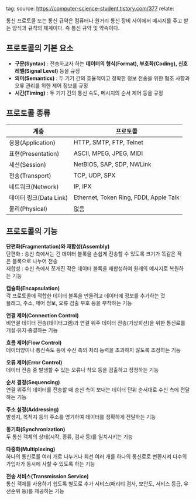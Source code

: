 tag:
source: https://computer-science-student.tistory.com/377
relate:

통신 프로토콜 또는 통신 규약은 컴퓨터나 원거리 통신 장비 사이에서 메시지를 주고 받는 양식과 규칙의 체계이다. 즉 통신 규약 및 약속이다.

## 프로토콜의 기본 요소
- **구문(Syntax)** : 전송하고자 하는 **데이터의 형식(Format), 부호화(Coding), 신호 레벨(Signal Level)** 등을 규정
- **의미(Semantics)** : 두 기기 간의 효율적이고 정확한 정보 전송을 위한 협조 사항과 오류 관리를 위한 제어 정보를 규정
- **시간(Timing)** : 두 기기 간의 통신 속도, 메시지의 순서 제어 등을 규정

## 프로토콜 종류

|**계층**|**프로토콜**|
|---|---|
|응용(Application)|HTTP, SMTP, FTP, Telnet|
|표현(Presentation)|ASCII, MPEG, JPEG, MIDI|
|세션(Session)|NetBIOS, SAP, SDP, NWLink|
|전송(Transport)|TCP, UDP, SPX|
|네트워크(Network)|IP, IPX|
|데이터 링크(Data Link)|Ethernet, Token Ring, FDDI, Apple Talk|
|물리(Physical)|없음|

## 프로토콜의 기능

**단편화(Fragmentation)와 재합성(Assembly)**  
단편화 : 송신 측에서는 긴 데이터 블록을 손쉽게 전송할 수 있도록 크기가 똑같은 작은 블록으로 나누어 전송  
재합성 : 수신 측에서 쪼개진 작은 데이터 블록을 재합성하여 원래의 메시지로 복원하는 기능

**캡슐화(Encapsulation)**  
각 프로토콜에 적합한 데이터 블록을 만들려고 데이터에 정보를 추가하는 것  
플래그, 주소, 제어 정보, 오류 검출 부호 등을 부착하는 기능

**연결 제어(Connection Control)**  
비연결 데이터 전송(데이터그램)과 연결 위주 데이터 전송(가상회선)을 위한 통신로를 개설·유지·종결하는 기능  
  
**흐름 제어(Flow Control)**  
데이터양이나 통신속도 등이 수신 측의 처리 능력을 초과하지 않도록 조정하는 기능  
  
**오류 제어(Error Control)**  
데이터 전송 중 발생할 수 있는 오류나 착오 등을 검출하고 정정하는 기능  
  
**순서 결정(Sequencing)**  
연결 위주의 데이터를 전송할 때 송신 측이 보내는 데이터 단위 순서대로 수신 측에 전달하는 기능

**주소 설정(Addressing)**  
발생지, 목적지 등의 주소를 명기하여 데이터를 정확하게 전달하는 기능  
  
**동기화(Synchronization)**  
두 통신 객체의 상태(시작, 종류, 검사 등)를 일치시키는 기능  
  
**다중화(Multiplexing)**  
하나의 통신로를 여러 개로 나누거나 회선 여러 개를 하나의 통신로로 변환시켜 다수의 가입자가 동시에 사할 수 있도록 하는 기능  
  
**전송 서비스(Transmission Service)**  
통신 객체를 사용하기 쉽도록 별도로 추가 서비스(패리티 검사, 보안도, 서비스 등급, 우선순위 등)를 제공하는 기능

